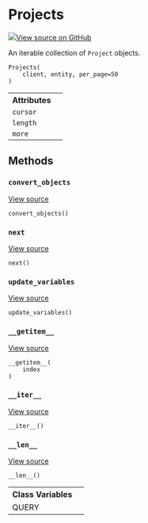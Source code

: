 # Projects

<!-- Insert buttons and diff -->


[![](https://www.tensorflow.org/images/GitHub-Mark-32px.png)View source on GitHub](https://www.github.com/wandb/client/tree/master/wandb/apis/public.py#L622-L681)




An iterable collection of `Project` objects.

<pre><code>Projects(
    client, entity, per_page=50
)</code></pre>



<!-- Placeholder for "Used in" -->




<!-- Tabular view -->
<table>
<tr><th>Attributes</th></tr>

<tr>
<td>
<code>cursor</code>
</td>
<td>

</td>
</tr><tr>
<td>
<code>length</code>
</td>
<td>

</td>
</tr><tr>
<td>
<code>more</code>
</td>
<td>

</td>
</tr>
</table>



## Methods

<h3 id="convert_objects"><code>convert_objects</code></h3>

<a target="_blank" href="https://www.github.com/wandb/client/tree/master/wandb/apis/public.py#L674-L678">View source</a>

<pre><code>convert_objects()</code></pre>




<h3 id="next"><code>next</code></h3>

<a target="_blank" href="https://www.github.com/wandb/client/tree/master/wandb/apis/public.py#L605-L612">View source</a>

<pre><code>next()</code></pre>




<h3 id="update_variables"><code>update_variables</code></h3>

<a target="_blank" href="https://www.github.com/wandb/client/tree/master/wandb/apis/public.py#L586-L587">View source</a>

<pre><code>update_variables()</code></pre>




<h3 id="__getitem__"><code>__getitem__</code></h3>

<a target="_blank" href="https://www.github.com/wandb/client/tree/master/wandb/apis/public.py#L599-L603">View source</a>

<pre><code>__getitem__(
    index
)</code></pre>




<h3 id="__iter__"><code>__iter__</code></h3>

<a target="_blank" href="https://www.github.com/wandb/client/tree/master/wandb/apis/public.py#L560-L562">View source</a>

<pre><code>__iter__()</code></pre>




<h3 id="__len__"><code>__len__</code></h3>

<a target="_blank" href="https://www.github.com/wandb/client/tree/master/wandb/apis/public.py#L564-L569">View source</a>

<pre><code>__len__()</code></pre>








<!-- Tabular view -->
<table>
<tr><th>Class Variables</th></tr>

<tr>
<td>
QUERY<a id="QUERY"></a>
</td>
<td>

</td>
</tr>
</table>

